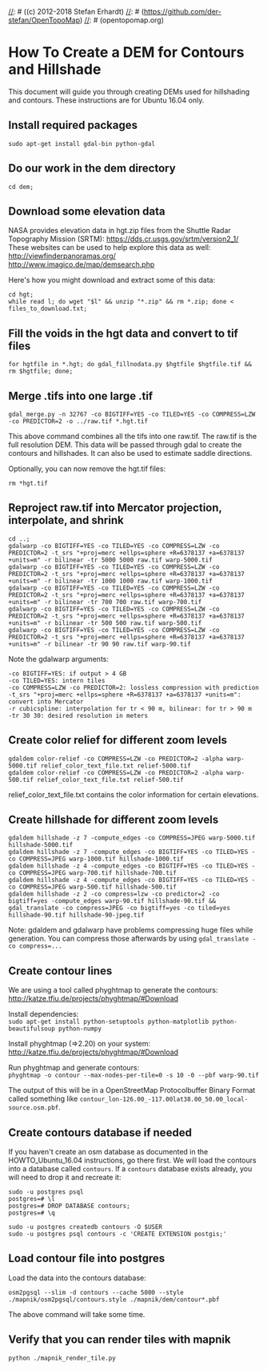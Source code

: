 [//]: # (OpenTopoMap)
[//]: # ((c) 2012-2018 Stefan Erhardt)
[//]: # (https://github.com/der-stefan/OpenTopoMap)
[//]: # (opentopomap.org)

# How To Create a DEM for Contours and Hillshade
This document will guide you through creating DEMs used for hillshading and contours.  These instructions are for Ubuntu 16.04 only.

## Install required packages
`sudo apt-get install gdal-bin python-gdal`

## Do our work in the dem directory
`cd dem;`

## Download some elevation data
NASA provides elevation data in hgt.zip files from the Shuttle Radar Topography Mission (SRTM): https://dds.cr.usgs.gov/srtm/version2_1/
These websites can be used to help explore this data as well:
http://viewfinderpanoramas.org/
http://www.imagico.de/map/demsearch.php

Here's how you might download and extract some of this data:
```
cd hgt;
while read l; do wget "$l" && unzip "*.zip" && rm *.zip; done < files_to_download.txt;
```

## Fill the voids in the hgt data and convert to tif files
```
for hgtfile in *.hgt; do gdal_fillnodata.py $hgtfile $hgtfile.tif && rm $hgtfile; done;
```

## Merge .tifs into one large .tif
`gdal_merge.py -n 32767 -co BIGTIFF=YES -co TILED=YES -co COMPRESS=LZW -co PREDICTOR=2 -o ../raw.tif *.hgt.tif`

This above command combines all the tifs into one raw.tif.  The raw.tif is the full resolution DEM.  This data will be passed through gdal to create the contours and hillshades.  It can also be used to estimate saddle directions.

Optionally, you can now remove the hgt.tif files:  
```
rm *hgt.tif
```

## Reproject raw.tif into Mercator projection, interpolate, and shrink
```
cd ..;
gdalwarp -co BIGTIFF=YES -co TILED=YES -co COMPRESS=LZW -co PREDICTOR=2 -t_srs "+proj=merc +ellps=sphere +R=6378137 +a=6378137 +units=m" -r bilinear -tr 5000 5000 raw.tif warp-5000.tif
gdalwarp -co BIGTIFF=YES -co TILED=YES -co COMPRESS=LZW -co PREDICTOR=2 -t_srs "+proj=merc +ellps=sphere +R=6378137 +a=6378137 +units=m" -r bilinear -tr 1000 1000 raw.tif warp-1000.tif
gdalwarp -co BIGTIFF=YES -co TILED=YES -co COMPRESS=LZW -co PREDICTOR=2 -t_srs "+proj=merc +ellps=sphere +R=6378137 +a=6378137 +units=m" -r bilinear -tr 700 700 raw.tif warp-700.tif
gdalwarp -co BIGTIFF=YES -co TILED=YES -co COMPRESS=LZW -co PREDICTOR=2 -t_srs "+proj=merc +ellps=sphere +R=6378137 +a=6378137 +units=m" -r bilinear -tr 500 500 raw.tif warp-500.tif
gdalwarp -co BIGTIFF=YES -co TILED=YES -co COMPRESS=LZW -co PREDICTOR=2 -t_srs "+proj=merc +ellps=sphere +R=6378137 +a=6378137 +units=m" -r bilinear -tr 90 90 raw.tif warp-90.tif
```

Note the gdalwarp arguments:
```
-co BIGTIFF=YES: if output > 4 GB
-co TILED=YES: intern tiles
-co COMPRESS=LZW -co PREDICTOR=2: lossless compression with prediction
-t_srs "+proj=merc +ellps=sphere +R=6378137 +a=6378137 +units=m": convert into Mercator
-r cubicspline: interpolation for tr < 90 m, bilinear: for tr > 90 m
-tr 30 30: desired resolution in meters
```

## Create color relief for different zoom levels
```
gdaldem color-relief -co COMPRESS=LZW -co PREDICTOR=2 -alpha warp-5000.tif relief_color_text_file.txt relief-5000.tif
gdaldem color-relief -co COMPRESS=LZW -co PREDICTOR=2 -alpha warp-500.tif relief_color_text_file.txt relief-500.tif
```

relief_color_text_file.txt contains the color information for certain elevations.

## Create hillshade for different zoom levels
```
gdaldem hillshade -z 7 -compute_edges -co COMPRESS=JPEG warp-5000.tif hillshade-5000.tif
gdaldem hillshade -z 7 -compute_edges -co BIGTIFF=YES -co TILED=YES -co COMPRESS=JPEG warp-1000.tif hillshade-1000.tif
gdaldem hillshade -z 4 -compute_edges -co BIGTIFF=YES -co TILED=YES -co COMPRESS=JPEG warp-700.tif hillshade-700.tif
gdaldem hillshade -z 4 -compute_edges -co BIGTIFF=YES -co TILED=YES -co COMPRESS=JPEG warp-500.tif hillshade-500.tif
gdaldem hillshade -z 2 -co compress=lzw -co predictor=2 -co bigtiff=yes -compute_edges warp-90.tif hillshade-90.tif && gdal_translate -co compress=JPEG -co bigtiff=yes -co tiled=yes hillshade-90.tif hillshade-90-jpeg.tif
```
Note: gdaldem and gdalwarp have problems compressing huge files while generation. You can compress those afterwards by using `gdal_translate -co compress=...`


## Create contour lines
We are using a tool called phyghtmap to generate the contours: http://katze.tfiu.de/projects/phyghtmap/#Download  

Install dependencies:  
`sudo apt-get install python-setuptools python-matplotlib python-beautifulsoup python-numpy`

Install phyghtmap (=>2.20) on your system: http://katze.tfiu.de/projects/phyghtmap/#Download

Run phyghtmap and generate contours:  
`phyghtmap -o contour --max-nodes-per-tile=0 -s 10 -0 --pbf warp-90.tif`

The output of this will be  in a OpenStreetMap Protocolbuffer Binary Format called something like `contour_lon-126.00_-117.00lat38.00_50.00_local-source.osm.pbf`.


## Create contours database if needed
If you haven't create an osm database as documented in the HOWTO_Ubuntu_16.04 instructions, go there first.  We will load the contours into a database called `contours`.  If a `contours` database exists already, you will need to drop it and recreate it:

```
sudo -u postgres psql
postgres=# \l
postgres=# DROP DATABASE contours;
postgres=# \q
```
```
sudo -u postgres createdb contours -O $USER
sudo -u postgres psql contours -c 'CREATE EXTENSION postgis;'
```

## Load contour file into postgres
Load the data into the contours database:

```
osm2pgsql --slim -d contours --cache 5000 --style ./mapnik/osm2pgsql/contours.style ./mapnik/dem/contour*.pbf
```

The above command will take some time.

## Verify that you can render tiles with mapnik
```
python ./mapnik_render_tile.py
```
